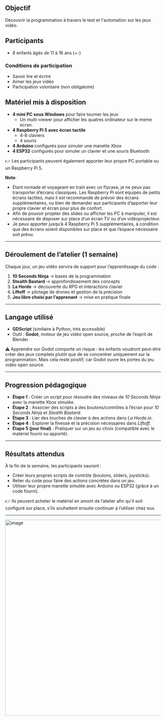 
## Objectif

Découvrir la programmation à travers le test et l'automation sur les jeux vidéo.

## Participants

* 8 enfants âgés de 11 à 16 ans (+-)

### Conditions de participation

* Savoir lire et écrire
* Aimer les jeux vidéo
* Participation volontaire (non obligatoire)

## Matériel mis à disposition

* **4 mini PC sous Windows** pour faire tourner les jeux
  * Un multi-viewer pour afficher les quatres ordinateur sur le meme ecran. 
* **4 Raspberry Pi 5 avec écran tactile**
  * 4-8 claviers
  * 4 souris
* **4 Arduino** configurés pour simuler une manette Xbox
* **4 ESP32** configurés pour simuler un clavier et une souris Bluetooth
  
👉 Les participants peuvent également apporter leur propre PC portable ou un Raspberry Pi 5.  

**Note**:
* Étant nomade et voyageant en train avec un flycase, je ne peux pas transporter d’écrans classiques. Les Raspberry Pi sont équipés de petits écrans tactiles, mais il est recommandé de prévoir des écrans supplémentaires, ou bien de demander aux participants d’apporter leur propre clavier et écran pour plus de confort.
* Afin de pouvoir projeter des slides ou afficher les PC à manipuler, il est nécessaire de disposer sur place d’un écran TV ou d’un vidéoprojecteur.
* Je peux apporter jusqu’à 4 Raspberry Pi 5 supplémentaires, à condition que des écrans soient disponibles sur place et que l’espace nécessaire soit prévu.


---

## Déroulement de l’atelier (1 semaine)

Chaque jour, un jeu vidéo servira de support pour l’apprentissage du code :

1. **10 Seconds Ninja** → bases de la programmation
2. **Stealth Bastard** → approfondissement des concepts
3. **La Horde** → découverte du RPG et interactions clavier
4. **Liftoff** → pilotage de drones et gestion de la précision
5. **Jeu libre choisi par l’apprenant** → mise en pratique finale

---

## Langage utilisé

* **GDScript** (similaire à Python, très accessible)
* Outil : **Godot**, moteur de jeu vidéo open source, proche de l’esprit de Blender

⚠️ Apprendre sur Godot comporte un risque : les enfants voudront peut-être créer des jeux complets plutôt que de se concentrer uniquement sur la programmation. Mais cela reste positif, car Godot ouvre les portes du jeu vidéo open source.

---

## Progression pédagogique

* **Étape 1** : Créer un script pour résoudre des niveaux de *10 Seconds Ninja* avec la manette Xbox simulée.
* **Étape 2** : Associer des scripts à des boutons/contrôles à l’écran pour *10 Seconds Ninja* et *Stealth Bastard*.
* **Étape 3** : Lier des touches de clavier à des actions dans *La Horde.io*.
* **Étape 4** : Explorer la finesse et la précision nécessaires dans *Liftoff*.
* **Étape 5 (jour final)** : Pratiquer sur un jeu au choix (compatible avec le matériel fourni ou apporté).

---

## Résultats attendus

À la fin de la semaine, les participants sauront :

* Créer leurs propres scripts de contrôle (boutons, sliders, joysticks).
* Relier du code pour faire des actions concrètes dans un jeu.
* Utiliser leur propre manette simulée avec Arduino ou ESP32 (grâce à un code fourni).

👉 Ils peuvent acheter le matériel en amont de l’atelier afin qu’il soit configuré sur place, s’ils souhaitent ensuite continuer à l’utiliser chez eux.


--------------

<img width="830" height="635" alt="image" src="https://github.com/user-attachments/assets/b211f9f0-a4e2-41c5-9758-8c50406bff14" />


